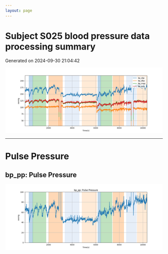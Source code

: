 ```yaml
---
layout: page
---
```



# Subject S025 blood pressure data processing summary
Generated on 2024-09-30 21:04:42

![Subject S025 blood pressure data processing summary - Overlay](images/S025_bp_features_overlay.png)

---
# Pulse Pressure

## bp_pp: Pulse Pressure
![bp_pp: Pulse Pressure](images/S025_bp_features_bp_pp.png)
